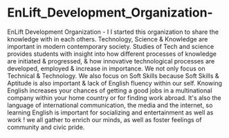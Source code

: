 # EnLift_Development_Organization-
EnLift Development Organization - I I started this organization to share the knowledge with in each others.
Technology, Science &amp; Knowledge are important in modern contemporary society.
Studies of Tech and science provides students with insight into how different processes of knowledge are initiated &amp; progressed,
&amp; how innovative technological processes are developed, employed &amp; increase in importance.  We not only focus on Technical &amp;
Technology. We also focus on Soft Skills because Soft Skills &amp; Aptitude is also important &amp; lack of English fluency within our self.
Knowing English increases your chances of getting a good jobs in a multinational company within your home country or for finding work abroad.
It's also the language of international communication, the media and the internet, so learning English is important for socializing and entertainment as well as work !
we all gather to enrich our minds, as well as foster feelings of community and civic pride.
